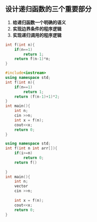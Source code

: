 ## 设计递归函数的三个重要部分
1. **给递归函数一个明确的语义**
2. **实现边界条件的程序逻辑**
3. **实现递归调用的程序逻辑** 

`````cpp
int f(int n){
 	if(n==1)
     	return 1;
 	return f(n-1)*n;
}
`````



`````cpp
#include<iostream>
using namespace std;
int f(int n){
	if(n==1)
		return 1;
	return (f(n-1)+1)*2;
}
int main(){
	int n;
	cin >>n;
	int x = f(n);
	cout<<x;
	return 0;
}
`````

`````cpp
using namespace std;
int f(int n int arr[]){
	if(i>=n)
		return 0;
	return f()
		
}
int main(){
	int n;
	vector
	cin >>n;
	
	int x = f(n);
	cout<<x;
	return 0;
}
`````

